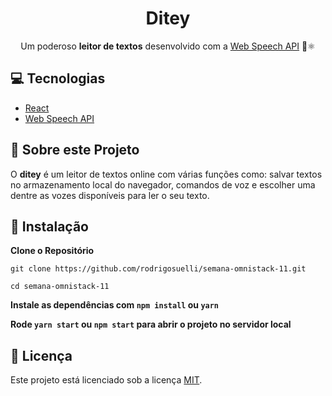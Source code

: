 <h1 align="center" >Ditey</h1>
<p align="center">Um poderoso <strong>leitor de textos</strong> desenvolvido com a <a href="https://developer.mozilla.org/en-US/docs/Web/API/Web_Speech_API">Web Speech API</a> 🎤⚛</p>

## 💻 Tecnologias

- [React](https://reactjs.org)
- [Web Speech API](https://developer.mozilla.org/en-US/docs/Web/API/Web_Speech_API)

## 🤔 Sobre este Projeto

O **ditey** é um leitor de textos online com várias funções como: salvar textos no armazenamento local do navegador, comandos de voz e escolher uma dentre as vozes disponíveis para ler o seu texto.

## 🚀 Instalação

**Clone o Repositório**

```
git clone https://github.com/rodrigosuelli/semana-omnistack-11.git

cd semana-omnistack-11
```

**Instale as dependências com `npm install` ou `yarn`**

**Rode `yarn start` ou `npm start` para abrir o projeto no servidor local**

## :memo: Licença

Este projeto está licenciado sob a licença [MIT](./LICENSE).
